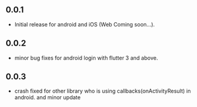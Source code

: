 ## 0.0.1
*  Initial release for android and iOS (Web Coming soon...).

## 0.0.2
*  minor bug fixes for android login  with flutter 3 and above.

## 0.0.3
*  crash fixed for other library who is using callbacks(onActivityResult) in android. and minor update 
